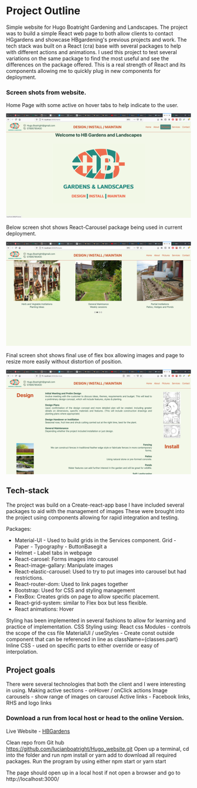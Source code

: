 # Project Outline 
Simple website for Hugo Boatright Gardening and Landscapes.
The project was to build a simple React web page to both allow clients to contact HGgardens and showcase HBgardening's previous projects and work.
The tech stack was built on a React (cra) base with several packages to help with different actions and animations. I used this project to test several variations on the same package to find the most useful and see the differences on the package offered. This is a real strength of React and its components allowing me to quickly plug in new components for deployment.



### Screen shots from website.
Home Page with some active on hover tabs to help indicate to the user. 

![Homepage](readmeImages/homepage.png)

Below screen shot shows React-Carousel package being used in current deployment.

![Pictures](readmeImages/pictures.png)

Final screen shot shows final use of flex box allowing images and page to resize more easily without distortion of position.

![Services](readmeImages/services.png)

## Tech-stack 
The project was build on a Create-react-app base 
I have included several packages to aid with the management of images 
These were brought into the project using components allowing for rapid integration and testing. 

Packages:
- Material-UI - Used to build grids in the Services component. Grid - Paper - Typography - ButtonBasegit a
- Helmet - Label tabs in webpage
- React-carosel: Forms images into carousel 
- React-image-gallary: Manipulate images
- React-elastic-carousel: Used to try to put images into carousel but had restrictions.
- React-router-dom: Used to link pages together
- Bootstrap: Used for CSS and styling management
- FlexBox: Creates grids on page to allow specific placement.
- React-grid-system: similar to Flex box but less flexible.
- React animations: Hover 

Styling has been implemented in several fashions to allow for learning and practice of implementation.
CSS Styling using:
    React css Modules - controls the scope of the css file
    MaterialUI / useStyles - Create const outside component that can be referenced in line as className={classes.part}
    Inline CSS - used on specific parts to either override or easy of interpolation. 

## Project goals 
There were several technologies that both the client and I were interesting in using. 
    Making active sections - onHover / onClick actions
    Image carousels - show range of images on carousel
    Active links - Facebook links, RHS and logo links



### Download a run from local host or head to the online Version.

Live Website - [HBGardens](https://hbgardens.co.uk)

Clean repo from Git hub https://github.com/lucianboatright/Hugo_website.git
Open up a terminal, cd into the folder and run npm install or yarn add to download all required packages.
Run the program by using either npm start or yarn start

The page should open up in a local host 
if not open a browser and go to http://localhost:3000/